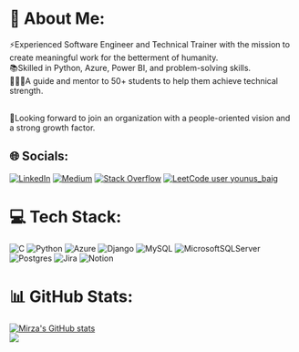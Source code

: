 # 💫 About Me:
⚡️Experienced Software Engineer and Technical Trainer with the mission to create meaningful work for the betterment of humanity. 
<br>📚Skilled in Python, Azure, Power BI, and problem-solving skills.
<br>👨🏻‍🏫A guide and mentor to 50+ students to help them achieve technical strength.

<br>💼Looking forward to join an organization with a people-oriented vision and a strong growth factor.


## 🌐 Socials:
 [![LinkedIn](https://img.shields.io/badge/LinkedIn-%230077B5.svg?logo=linkedin&logoColor=white)](https://linkedin.com/in/mirzayounusbaig) [![Medium](https://img.shields.io/badge/Medium-12100E?logo=medium&logoColor=white)](https://medium.com/@mirzayounus40) [![Stack Overflow](https://img.shields.io/badge/-Stackoverflow-FE7A16?logo=stack-overflow&logoColor=white)](https://stackoverflow.com/users/8683891) 
[![LeetCode user younus_baig](https://img.shields.io/badge/dynamic/json?style=plastic&labelColor=black&color=%23ffa116&label=Solved&query=solvedOverTotal&url=https%3A%2F%2Fleetcode-badge.vercel.app%2Fapi%2Fusers%2Fyounus_baig&logo=leetcode&logoColor=yellow)](https://leetcode.com/younus_baig/)
# 💻 Tech Stack:
![C](https://img.shields.io/badge/c-%2300599C.svg?style=for-the-badge&logo=c&logoColor=white) ![Python](https://img.shields.io/badge/python-3670A0?style=for-the-badge&logo=python&logoColor=ffdd54) ![Azure](https://img.shields.io/badge/azure-%230072C6.svg?style=for-the-badge&logo=azure-devops&logoColor=white) ![Django](https://img.shields.io/badge/django-%23092E20.svg?style=for-the-badge&logo=django&logoColor=white) ![MySQL](https://img.shields.io/badge/mysql-%2300f.svg?style=for-the-badge&logo=mysql&logoColor=white) ![MicrosoftSQLServer](https://img.shields.io/badge/Microsoft%20SQL%20Sever-CC2927?style=for-the-badge&logo=microsoft%20sql%20server&logoColor=white) ![Postgres](https://img.shields.io/badge/postgres-%23316192.svg?style=for-the-badge&logo=postgresql&logoColor=white) ![Jira](https://img.shields.io/badge/jira-%230A0FFF.svg?style=for-the-badge&logo=jira&logoColor=white) ![Notion](https://img.shields.io/badge/Notion-%23000000.svg?style=for-the-badge&logo=notion&logoColor=white)
# 📊 GitHub Stats:
[![Mirza's GitHub stats](https://github-readme-stats.vercel.app/api?username=Mirza-Younus-Baig)](https://github.com/Mirza-Younus-Baig/github-readme-stats)<br/>
![](https://github-readme-streak-stats.herokuapp.com/?user=Mirza-Younus-Baig&theme=dark&hide_border=false)<br/>
